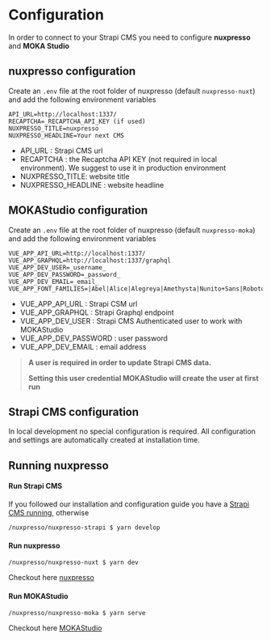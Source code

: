 # Configuration

In order to connect to your Strapi CMS you need to configure **nuxpresso** and **MOKA Studio**

## nuxpresso configuration

Create an ```.env``` file at the root folder of nuxpresso (default ```nuxpresso-nuxt```) and add the following environment variables

```
API_URL=http://localhost:1337/
RECAPTCHA=_RECAPTCHA_API_KEY (if used)
NUXPRESSO_TITLE=nuxpresso
NUXPRESSO_HEADLINE=Your next CMS
```

- API_URL : Strapi CMS url
- RECAPTCHA : the Recaptcha API KEY (not required in local environment). We suggest to use it in production environment
- NUXPRESSO_TITLE: website title
- NUXPRESSO_HEADLINE : website headline



## MOKAStudio configuration

Create an ```.env``` file at the root folder of nuxpresso (default ```nuxpresso-moka```) and add the following environment variables

```
VUE_APP_API_URL=http://localhost:1337/
VUE_APP_GRAPHQL=http://localhost:1337/graphql
VUE_APP_DEV_USER=_username_
VUE_APP_DEV_PASSWORD=_password_
VUE_APP_DEV_EMAIL=_email_
VUE_APP_FONT_FAMILIES=|Abel|Alice|Alegreya|Amethysta|Nunito+Sans|Roboto|Quattrocento|Raleway|Lora|PT+Sans
```

- VUE_APP_API_URL : Strapi CSM url
- VUE_APP_GRAPHQL : Strapi Graphql endpoint
- VUE_APP_DEV_USER : Strapi CMS Authenticated user to work with MOKAStudio
- VUE_APP_DEV_PASSWORD : user password
- VUE_APP_DEV_EMAIL : email address

> **A user is required in order to update Strapi CMS data.**
>
> **Setting this user credential MOKAStudio will create the user at first run**

## Strapi CMS configuration

In local development no special configuration is required. All configuration and settings are automatically created at installation time.


## Running nuxpresso 


#### Run Strapi CMS
If you followed our installation and configuration guide you have a [Strapi CMS running](http://localhost:1337/admin), otherwise 

```
/nuxpresso/nuxpresso-strapi $ yarn develop
```

#### Run nuxpresso
```
/nuxpresso/nuxpresso-nuxt $ yarn dev
```
Checkout here [nuxpresso](http://localhost:3000)

#### Run MOKAStudio

```
/nuxpresso/nuxpresso-moka $ yarn serve
```
Checkout here [MOKAStudio](http://localhost:8080)
